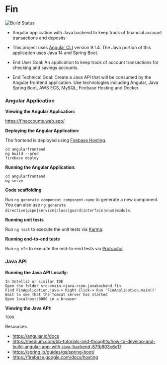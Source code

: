 # Fin
![Build Status](https://travis-ci.com/pinkdragon1000/Fin.svg?token=q5n1Rmswxjw88tYJB7A8&branch=master)
* Angular application with Java backend to keep track of financial account transactions and deposits
* This project uses [Angular CLI](https://github.com/angular/angular-cli) version 9.1.4.  The Java portion of this application uses Java 14 and Spring Boot. 

* End User Goal: An application to keep track of account transactions for checking and savings accounts.
* End Technical Goal: Create a Java API that will be consumed by the Angular frontend application.  Use technologies including Angular, Java Spring Boot, AWS ECS, MySQL, Firebase Hosting and Docker.    

### Angular Application

<b>Viewing the Angular Application:</b>

https://finaccounts.web.app/

<b>Deploying the Angular Application:</b>

The frontend is deployed using [Firebase Hosting](https://firebase.google.com/).  

```
cd angularfrontend
ng build --prod
firebase deploy
```

<b>Running the Angular Application:</b>
```
cd angularfrontend
ng serve
```

<b> Code scaffolding </b>

Run `ng generate component component-name` to generate a new component. You can also use `ng generate directive|pipe|service|class|guard|interface|enum|module`.

<b> Running unit tests </b>

Run `ng test` to execute the unit tests via [Karma](https://karma-runner.github.io).

<b> Running end-to-end tests </b>

Run `ng e2e` to execute the end-to-end tests via [Protractor](http://www.protractortest.org/).


### Java API

<b>Running the Java API Locally:</b>
```
In IntelliJ or similar IDE
Open the folder src->main->java->com.javabackend.fin
Find FinApplication.java-> Right Click-> Run 'FinApplication.main()'
Wait to see that the Tomcat server has started
Open localhost:8080 in a browser
```

<b>Viewing the Java API:</b>
```
TODO
```

Resources
* https://angular.io/docs
* https://medium.com/bb-tutorials-and-thoughts/how-to-develop-and-build-angular-app-with-java-backend-87fb603c6e17
* https://spring.io/guides/gs/spring-boot/
* https://firebase.google.com/docs/hosting
